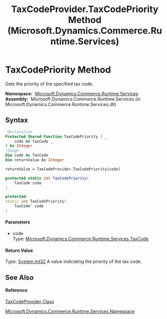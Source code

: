 ﻿---
title: TaxCodeProvider.TaxCodePriority Method  (Microsoft.Dynamics.Commerce.Runtime.Services)
TOCTitle: TaxCodePriority Method
ms:assetid: M:Microsoft.Dynamics.Commerce.Runtime.Services.TaxCodeProvider.TaxCodePriority(Microsoft.Dynamics.Commerce.Runtime.Services.TaxCode)
ms:mtpsurl: https://technet.microsoft.com/en-us/library/microsoft.dynamics.commerce.runtime.services.taxcodeprovider.taxcodepriority(v=AX.60)
ms:contentKeyID: 49849785
ms.date: 05/18/2015
mtps_version: v=AX.60
f1_keywords:
- Microsoft.Dynamics.Commerce.Runtime.Services.TaxCodeProvider.TaxCodePriority
dev_langs:
- CSharp
- C++
- VB
---

# TaxCodePriority Method

Gets the priority of the specified tax code.

**Namespace:**  [Microsoft.Dynamics.Commerce.Runtime.Services](microsoft-dynamics-commerce-runtime-services-namespace.md)  
**Assembly:**  Microsoft.Dynamics.Commerce.Runtime.Services (in Microsoft.Dynamics.Commerce.Runtime.Services.dll)

## Syntax

``` vb
'Declaration
Protected Shared Function TaxCodePriority ( _
    code As TaxCode _
) As Integer
'Usage
Dim code As TaxCode
Dim returnValue As Integer

returnValue = TaxCodeProvider.TaxCodePriority(code)
```

``` csharp
protected static int TaxCodePriority(
    TaxCode code
)
```

``` c++
protected:
static int TaxCodePriority(
    TaxCode^ code
)
```

#### Parameters

  - code  
    Type: [Microsoft.Dynamics.Commerce.Runtime.Services.TaxCode](taxcode-class-microsoft-dynamics-commerce-runtime-services.md)  

#### Return Value

Type: [System.Int32](https://technet.microsoft.com/en-us/library/td2s409d\(v=ax.60\))  
A value indicating the priority of the tax code.  

## See Also

#### Reference

[TaxCodeProvider Class](taxcodeprovider-class-microsoft-dynamics-commerce-runtime-services.md)

[Microsoft.Dynamics.Commerce.Runtime.Services Namespace](microsoft-dynamics-commerce-runtime-services-namespace.md)

